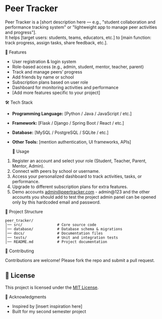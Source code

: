 
# Peer Tracker  

Peer Tracker is a [short description here — e.g., "student collaboration and performance tracking system" or "lightweight app to manage peer activities and progress"].  
It helps [target users: students, teams, educators, etc.] to [main function: track progress, assign tasks, share feedback, etc.].  



🚀 Features
- User registration & login system  
- Role-based access (e.g., admin, student, mentor, teacher, parent)  
- Track and manage peers’ progress  
- Add friends by name or school  
- Subscription plans based on user role  
- Dashboard for monitoring activities and performance  
- [Add more features specific to your project]  


🛠️ Tech Stack
- **Programming Language:** [Python / Java / JavaScript / etc.]  
- **Framework:** [Flask / Django / Spring Boot / React / etc.]  
- **Database:** [MySQL / PostgreSQL / SQLite / etc.]  
- **Other Tools:** [mention authentication, UI frameworks, APIs]  


  📖 Usage

1. Register an account and select your role (Student, Teacher, Parent, Mentor, Admin).
2. Connect with peers by school or username.
3. Access your personalized dashboard to track activities, tasks, or performance.
4. Upgrade to different subscription plans for extra features.
5. Demo accounts
   admin@peertracker.com - admin@123
and the other accounts you should add to test the project admin panel can be opened only by this hardcoded email and password. 


📂 Project Structure

```
peer_tracker/
│── src/                # Core source code
│── database/           # Database schema & migrations
│── docs/               # Documentation files
│── tests/              # Unit and integration tests
│── README.md           # Project documentation
```


🤝 Contributing

Contributions are welcome! Please fork the repo and submit a pull request.


## 📜 License

This project is licensed under the [MIT License](LICENSE).

🙌 Acknowledgments

* Inspired by \[insert inspiration here]
* Built for my second semester project

